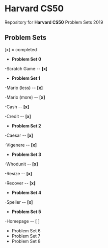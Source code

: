# Harvard CS50 
Repository for **Harvard CS50** Problem Sets 2019


## Problem Sets

[x] = completed

* **Problem Set 0**

-Scratch Game -- **[x]** 

* **Problem Set 1**


-Mario (less) -- **[x]**

-Mario (more) -- **[x]**

-Cash -- **[x]**

-Credit -- **[x]**



* **Problem Set 2**


-Caesar -- **[x]**

-Vigenere -- **[x]**


* **Problem Set 3**


-Whodunit -- **[x]**

-Resize -- **[x]**
 
-Recover -- **[x]**


* **Problem Set 4**


-Speller --  **[x]**


* **Problem Set 5**


-Homepage -- [ ]


* Problem Set 6
* Problem Set 7
* Problem Set 8